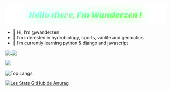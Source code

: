 <center><img src=https://raw.githubusercontent.com/wanderzen91/wanderzen91/main/name.svg></center> 

- 👋 Hi, I’m @wanderzen
- 👀 I’m interested in hydrobiology, sports, vanlife and geomatics
- 🌱 I’m currently learning python & django and javascript

<!---profile introduction examples: https://github.com/abhisheknaiidu/awesome-github-profile-readme--->
<!---
wanderzen91/wanderzen91 is a ✨ special ✨ repository because its `README.md` (this file) appears on your GitHub profile.
You can click the Preview link to take a look at your changes.
--->

<a href="https://www.linkedin.com/in/romain-montillet-712436b2">
  <img align="center" src="https://img.icons8.com/doodle/48/000000/linkedin--v2.png" />
</a>
<a href="https://github.com/wanderzen91">
  <img align="center" src="https://komarev.com/ghpvc/?username=wanderzen91&style=flat-square&color=green" />
</a>

![](https://raw.githubusercontent.com/wanderzen91/github-stats/master/generated/overview.svg#gh-light-mode-only)

 ![Top Langs](https://github-readme-stats.vercel.app/api/top-langs/?username=wanderzen91&theme=tokyonight)
 
[![Les Stats GitHub de Anurag](https://github-readme-stats.vercel.app/api?username=wanderzen91&theme=nightowl&count_private=true&show_icons=true)](https://github.com/wanderzen91/github-readme-stats)

<!---
 <img height ="60px" idth = "60px" src="https://cdn.jsdelivr.net/gh/devicons/devicon/icons/python/python-original-wordmark.svg" />
 <img height ="60px" idth = "60px" src="https://cdn.jsdelivr.net/gh/devicons/devicon/icons/rstudio/rstudio-original.svg" />
 <img height ="60px" idth = "60px" src="https://cdn.jsdelivr.net/gh/devicons/devicon/icons/html5/html5-original-wordmark.svg" />
 <img height ="60px" idth = "60px" src="https://cdn.jsdelivr.net/gh/devicons/devicon/icons/css3/css3-original-wordmark.svg" />
  <img height ="60px" idth = "60px"  src="https://cdn.jsdelivr.net/gh/devicons/devicon/icons/markdown/markdown-original.svg" />
   <img height ="60px" idth = "60px"  src="https://cdn.jsdelivr.net/gh/devicons/devicon/icons/postgresql/postgresql-original-wordmark.svg" />--->
